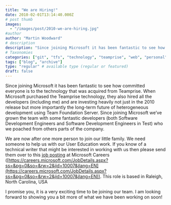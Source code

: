 ```yaml
---
title: "We are Hiring!"
date: 2010-02-01T13:14:40.000Z
# post thumb
images:
  - "/images/post/2010-we-are-hiring.jpg"
#author
author: "Martin Woodward"
# description
description: "Since joining Microsoft it has been fantastic to see how committed everyone is to the technology that was acquired from Teamprise."
# Taxonomies
categories: ["git", "tfs", "technology", "teamprise", "web", "personal"]
tags: ["blog", "archive"]
type: "regular" # available type (regular or featured)
draft: false
---
```

Since joining Microsoft it has been fantastic to see how committed everyone is to the technology that was acquired from Teamprise.  When Microsoft purchased the Teamprise technology, they also hired all the developers (including me) and are investing heavily not just in the 2010 release but more importantly the long-term future of heterogeneous development using Team Foundation Server.  Since joining Microsoft we’ve grown the team with some fantastic developers (both Software Development Engineers and Software Development Engineers in Test) who we poached from others parts of the company.  

We are now after one more person to join our little family. We need someone to help us with our User Education work.  If you know of a technical writer that might be interested in working with us then please send them over to this [job posting](https://careers.microsoft.com/JobDetails.aspx?ss=&pg=0&so=&rw=2&jid=10007&jlang=EN) at Microsoft Careers ([https://careers.microsoft.com/JobDetails.aspx?ss=&pg=0&so=&rw=2&jid=10007&jlang=EN](https://careers.microsoft.com/JobDetails.aspx?ss=&pg=0&so=&rw=2&jid=10007&jlang=EN)). This role is based in Raleigh, North Carolina, USA  

I promise you, it is a very exciting time to be joining our team.  I am looking forward to showing you a bit more of what we have been working on soon!